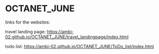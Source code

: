 # OCTANET_JUNE
links for the websites:

travel landing page: https://ambi-02.github.io/OCTANET_JUNE/travel_landingpage/index.html

todo list: https://ambi-02.github.io/OCTANET_JUNE/ToDo_list/index.html
